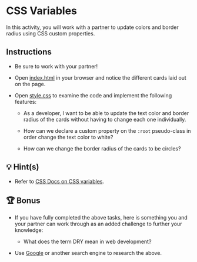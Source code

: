 # CSS Variables

In this activity, you will work with a partner to update colors and border radius using CSS custom properties.

## Instructions

* Be sure to work with your partner!

* Open [index.html](./Unsolved/index.html) in your browser and notice the different cards laid out on the page.

* Open [style.css](./Unsolved/assets/css/style.css) to examine the code and implement the following features:

  * As a developer, I want to be able to update the text color and border radius of the cards without having to change each one individually.

  * How can we declare a custom property on the `:root` pseudo-class in order change the text color to white?

  * How can we change the border radius of the cards to be circles?

## 💡 Hint(s)

* Refer to [CSS Docs on CSS variables](https://developer.mozilla.org/en-US/docs/Web/CSS/Using_CSS_custom_properties).

## 🏆 Bonus

* If you have fully completed the above tasks, here is something you and your partner can work through as an added challenge to further your knowledge:

  * What does the term DRY mean in web development?

* Use [Google](https://www.google.com) or another search engine to research the above.
